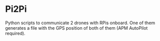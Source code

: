 # Pi2Pi
Python scripts to communicate 2 drones with RPis onboard. One of them generates a file with the GPS position of both of them (APM AutoPilot required).
